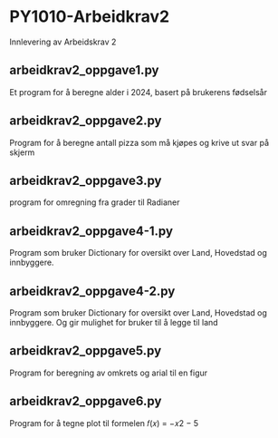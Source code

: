 # PY1010-Arbeidkrav2
Innlevering av Arbeidskrav 2

## arbeidkrav2_oppgave1.py
Et program for å beregne alder i 2024, basert på brukerens fødselsår

## arbeidkrav2_oppgave2.py
Program for å beregne antall pizza som må kjøpes og krive ut svar på skjerm

## arbeidkrav2_oppgave3.py
program for omregning fra grader til Radianer

## arbeidkrav2_oppgave4-1.py
Program som bruker Dictionary for oversikt over Land, Hovedstad og innbyggere.

## arbeidkrav2_oppgave4-2.py
Program som bruker Dictionary for oversikt over Land, Hovedstad og innbyggere.
Og gir mulighet for bruker til å legge til land

## arbeidkrav2_oppgave5.py
Program for beregning av omkrets og arial til en figur

## arbeidkrav2_oppgave6.py
Program for å tegne plot til formelen 𝑓(𝑥) = −𝑥2 − 5
